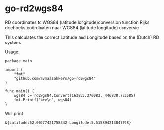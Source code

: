 # go-rd2wgs84

RD coordinates to WGS84 (latitude longitude)conversion function
Rijks driehoeks coördinaten naar WGS84 (latitude longitude) conversie

This calculates the correct Latitude and Longitude based on the (Dutch) RD system.

Usage:

```golang
package main

import (
	"fmt"
	"github.com/mvmaasakkers/go-rd2wgs84"
)

func main() {
	wgs84 := rd2wgs84.Convert(163835.370083, 446830.763585)
	fmt.Printf("%+v\n", wgs84)
}

```

Will print
```
&{Latitude:52.00977421758342 Longitude:5.515894213047998}
```

